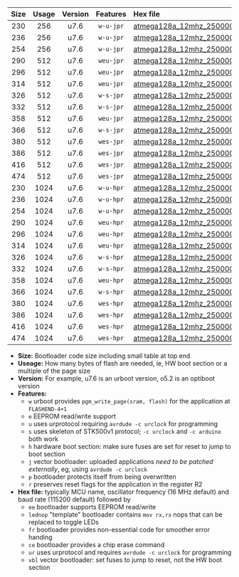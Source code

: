 |Size|Usage|Version|Features|Hex file|
|:-:|:-:|:-:|:-:|:--|
|230|256|u7.6|`w-u-jpr`|[atmega128a_12mhz_250000bps_ur_vbl.hex](https://raw.githubusercontent.com/stefanrueger/urboot/main//atmega128a_12mhz_250000bps_ur_vbl.hex)|
|236|256|u7.6|`w-u-jpr`|[atmega128a_12mhz_250000bps_lednop_ur_vbl.hex](https://raw.githubusercontent.com/stefanrueger/urboot/main//atmega128a_12mhz_250000bps_lednop_ur_vbl.hex)|
|254|256|u7.6|`w-u-jpr`|[atmega128a_12mhz_250000bps_lednop_fr_ur_vbl.hex](https://raw.githubusercontent.com/stefanrueger/urboot/main//atmega128a_12mhz_250000bps_lednop_fr_ur_vbl.hex)|
|290|512|u7.6|`weu-jpr`|[atmega128a_12mhz_250000bps_ee_ur_vbl.hex](https://raw.githubusercontent.com/stefanrueger/urboot/main//atmega128a_12mhz_250000bps_ee_ur_vbl.hex)|
|296|512|u7.6|`weu-jpr`|[atmega128a_12mhz_250000bps_ee_lednop_ur_vbl.hex](https://raw.githubusercontent.com/stefanrueger/urboot/main//atmega128a_12mhz_250000bps_ee_lednop_ur_vbl.hex)|
|314|512|u7.6|`weu-jpr`|[atmega128a_12mhz_250000bps_ee_lednop_fr_ur_vbl.hex](https://raw.githubusercontent.com/stefanrueger/urboot/main//atmega128a_12mhz_250000bps_ee_lednop_fr_ur_vbl.hex)|
|326|512|u7.6|`w-s-jpr`|[atmega128a_12mhz_250000bps_vbl.hex](https://raw.githubusercontent.com/stefanrueger/urboot/main//atmega128a_12mhz_250000bps_vbl.hex)|
|332|512|u7.6|`w-s-jpr`|[atmega128a_12mhz_250000bps_lednop_vbl.hex](https://raw.githubusercontent.com/stefanrueger/urboot/main//atmega128a_12mhz_250000bps_lednop_vbl.hex)|
|358|512|u7.6|`weu-jpr`|[atmega128a_12mhz_250000bps_ee_lednop_fr_ce_ur_vbl.hex](https://raw.githubusercontent.com/stefanrueger/urboot/main//atmega128a_12mhz_250000bps_ee_lednop_fr_ce_ur_vbl.hex)|
|366|512|u7.6|`w-s-jpr`|[atmega128a_12mhz_250000bps_lednop_fr_vbl.hex](https://raw.githubusercontent.com/stefanrueger/urboot/main//atmega128a_12mhz_250000bps_lednop_fr_vbl.hex)|
|380|512|u7.6|`wes-jpr`|[atmega128a_12mhz_250000bps_ee_vbl.hex](https://raw.githubusercontent.com/stefanrueger/urboot/main//atmega128a_12mhz_250000bps_ee_vbl.hex)|
|386|512|u7.6|`wes-jpr`|[atmega128a_12mhz_250000bps_ee_lednop_vbl.hex](https://raw.githubusercontent.com/stefanrueger/urboot/main//atmega128a_12mhz_250000bps_ee_lednop_vbl.hex)|
|416|512|u7.6|`wes-jpr`|[atmega128a_12mhz_250000bps_ee_lednop_fr_vbl.hex](https://raw.githubusercontent.com/stefanrueger/urboot/main//atmega128a_12mhz_250000bps_ee_lednop_fr_vbl.hex)|
|474|512|u7.6|`wes-jpr`|[atmega128a_12mhz_250000bps_ee_lednop_fr_ce_vbl.hex](https://raw.githubusercontent.com/stefanrueger/urboot/main//atmega128a_12mhz_250000bps_ee_lednop_fr_ce_vbl.hex)|
|230|1024|u7.6|`w-u-hpr`|[atmega128a_12mhz_250000bps_ur.hex](https://raw.githubusercontent.com/stefanrueger/urboot/main//atmega128a_12mhz_250000bps_ur.hex)|
|236|1024|u7.6|`w-u-hpr`|[atmega128a_12mhz_250000bps_lednop_ur.hex](https://raw.githubusercontent.com/stefanrueger/urboot/main//atmega128a_12mhz_250000bps_lednop_ur.hex)|
|254|1024|u7.6|`w-u-hpr`|[atmega128a_12mhz_250000bps_lednop_fr_ur.hex](https://raw.githubusercontent.com/stefanrueger/urboot/main//atmega128a_12mhz_250000bps_lednop_fr_ur.hex)|
|290|1024|u7.6|`weu-hpr`|[atmega128a_12mhz_250000bps_ee_ur.hex](https://raw.githubusercontent.com/stefanrueger/urboot/main//atmega128a_12mhz_250000bps_ee_ur.hex)|
|296|1024|u7.6|`weu-hpr`|[atmega128a_12mhz_250000bps_ee_lednop_ur.hex](https://raw.githubusercontent.com/stefanrueger/urboot/main//atmega128a_12mhz_250000bps_ee_lednop_ur.hex)|
|314|1024|u7.6|`weu-hpr`|[atmega128a_12mhz_250000bps_ee_lednop_fr_ur.hex](https://raw.githubusercontent.com/stefanrueger/urboot/main//atmega128a_12mhz_250000bps_ee_lednop_fr_ur.hex)|
|326|1024|u7.6|`w-s-hpr`|[atmega128a_12mhz_250000bps.hex](https://raw.githubusercontent.com/stefanrueger/urboot/main//atmega128a_12mhz_250000bps.hex)|
|332|1024|u7.6|`w-s-hpr`|[atmega128a_12mhz_250000bps_lednop.hex](https://raw.githubusercontent.com/stefanrueger/urboot/main//atmega128a_12mhz_250000bps_lednop.hex)|
|358|1024|u7.6|`weu-hpr`|[atmega128a_12mhz_250000bps_ee_lednop_fr_ce_ur.hex](https://raw.githubusercontent.com/stefanrueger/urboot/main//atmega128a_12mhz_250000bps_ee_lednop_fr_ce_ur.hex)|
|366|1024|u7.6|`w-s-hpr`|[atmega128a_12mhz_250000bps_lednop_fr.hex](https://raw.githubusercontent.com/stefanrueger/urboot/main//atmega128a_12mhz_250000bps_lednop_fr.hex)|
|380|1024|u7.6|`wes-hpr`|[atmega128a_12mhz_250000bps_ee.hex](https://raw.githubusercontent.com/stefanrueger/urboot/main//atmega128a_12mhz_250000bps_ee.hex)|
|386|1024|u7.6|`wes-hpr`|[atmega128a_12mhz_250000bps_ee_lednop.hex](https://raw.githubusercontent.com/stefanrueger/urboot/main//atmega128a_12mhz_250000bps_ee_lednop.hex)|
|416|1024|u7.6|`wes-hpr`|[atmega128a_12mhz_250000bps_ee_lednop_fr.hex](https://raw.githubusercontent.com/stefanrueger/urboot/main//atmega128a_12mhz_250000bps_ee_lednop_fr.hex)|
|474|1024|u7.6|`wes-hpr`|[atmega128a_12mhz_250000bps_ee_lednop_fr_ce.hex](https://raw.githubusercontent.com/stefanrueger/urboot/main//atmega128a_12mhz_250000bps_ee_lednop_fr_ce.hex)|

- **Size:** Bootloader code size including small table at top end
- **Useage:** How many bytes of flash are needed, ie, HW boot section or a multiple of the page size
- **Version:** For example, u7.6 is an urboot version, o5.2 is an optiboot version
- **Features:**
  + `w` urboot provides `pgm_write_page(sram, flash)` for the application at `FLASHEND-4+1`
  + `e` EEPROM read/write support
  + `u` uses urprotocol requiring `avrdude -c urclock` for programming
  + `s` uses skeleton of STK500v1 protocol; `-c urclock` and `-c arduino` both work
  + `h` hardware boot section: make sure fuses are set for reset to jump to boot section
  + `j` vector bootloader: uploaded applications *need to be patched externally*, eg, using `avrdude -c urclock`
  + `p` bootloader protects itself from being overwritten
  + `r` preserves reset flags for the application in the register R2
- **Hex file:** typically MCU name, oscillator frequency (16 MHz default) and baud rate (115200 default) followed by
  + `ee` bootloader supports EEPROM read/write
  + `lednop` "template" bootloader contains `mov rx,rx` nops that can be replaced to toggle LEDs
  + `fr` bootloader provides non-essential code for smoother error handing
  + `ce` bootloader provides a chip erase command
  + `ur` uses urprotocol and requires `avrdude -c urclock` for programming
  + `vbl` vector bootloader: set fuses to jump to reset, not the HW boot section
